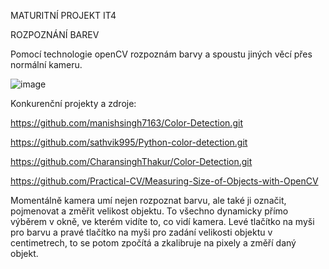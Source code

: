 MATURITNÍ PROJEKT IT4

ROZPOZNÁNÍ BAREV

Pomocí technologie openCV rozpoznám barvy a spoustu jiných věcí přes normální kameru.

![image](https://github.com/user-attachments/assets/539393a1-2556-4d54-acbb-69fc51ce8664)

Konkurenční projekty a zdroje: 

https://github.com/manishsingh7163/Color-Detection.git

https://github.com/sathvik995/Python-color-detection.git

https://github.com/CharansinghThakur/Color-Detection.git

https://github.com/Practical-CV/Measuring-Size-of-Objects-with-OpenCV

Momentálně kamera umí nejen rozpoznat barvu, ale také ji označit, pojmenovat a změřit velikost objektu. To všechno dynamicky přímo výběrem v okně, ve kterém vidíte to, co vidí kamera. Levé tlačítko na myši pro barvu a pravé tlačítko na myši pro zadání velikosti objektu v centimetrech, to se potom zpočítá a zkalibruje na pixely a změří daný objekt.
